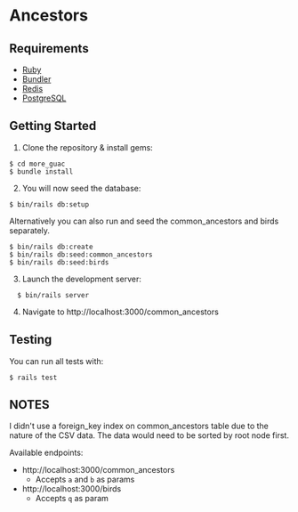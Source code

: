 # Ancestors

## Requirements

- [Ruby]
- [Bundler]
- [Redis]
- [PostgreSQL]

[Ruby]: https://www.ruby-lang.org/en/
[Bundler]: https://bundler.io/
[Redis]: https://redis.io/
[PostgreSQL]: https://www.postgresql.org/

## Getting Started

1. Clone the repository & install gems:

  ```console
  $ cd more_guac
  $ bundle install
  ```

2. You will now seed the database:

  ```console
  $ bin/rails db:setup
  ```
  Alternatively you can also run and seed the common_ancestors and birds separately.

  ```console
  $ bin/rails db:create
  $ bin/rails db:seed:common_ancestors
  $ bin/rails db:seed:birds

  ```
3. Launch the development server:

  ```console
    $ bin/rails server
  ```
4. Navigate to http://localhost:3000/common_ancestors

## Testing

You can run all tests with:

```console
$ rails test
```

## NOTES
I didn't use a foreign_key index on common_ancestors table due to the nature of the CSV data. The data would need to be sorted by root node first.

Available endpoints:
- http://localhost:3000/common_ancestors
  - Accepts `a` and `b` as params
- http://localhost:3000/birds
  - Accepts `q` as param
